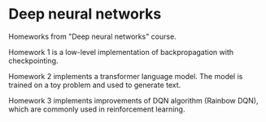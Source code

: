 # Deep neural networks
Homeworks from "Deep neural networks" course.

Homework 1 is a low-level implementation of backpropagation with checkpointing.

Homework 2 implements a transformer language model. The model is trained on a toy problem and used to generate text.

Homework 3 implements improvements of DQN algorithm (Rainbow DQN), which are commonly used in reinforcement learning.
